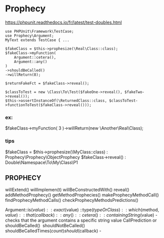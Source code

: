 # Prophecy 
https://phpunit.readthedocs.io/fr/latest/test-doubles.html

```
use PHPUnit\Framework\TestCase;
use Prophecy\Argument;
MyText extends TestCase { ...

$fakeClass = $this->prophesize(\Real\Class::class);
$fakeClass->myFunction( 
    Argument::cetera(),
    Argument::any()
)
->shouldBeCalled()
->willReturn(8);

$returnFakeFct = $fakeClass->reveal();

$classToTest = new \Class\To\Test($fakeOne->reveal(), $fakeTwo->reveal());
$this->assertInstanceOf(\ReturnedClass::class, $classToTest->functionToTest($fakeClass->reveal()));
```

### ex:
$fakeClass->myFunction( 3 )->willReturn(new \Another\Real\Class);

### tips
$fakeClass = $this->prophesize(\MyClass::class) : Prophecy\Prophecy\ObjectProphecy 
$fakeClass->reveal() : Double\Namespace\To\My\Class\P1


## PROPHECY
willExtend() willImplemen(t) willBeConstructedWith() reveal()
addMethodProphecy() getMethodProphecies() makeProphecyMethodCall()
findProphecyMethodCalls() checkProphecyMethodsPredictions()

Argument::is($value) ::exact($value) ::type($typeOrClass) ::which($method, $value) 
    ::that(callback) ::any() ::cetera() ::containingString($value) - checks that the argument contains a specific string value
CallPrediction or shouldBeCalled()  shouldNotBeCalled()  shouldBeCalledTimes($count)  should($callback) -
